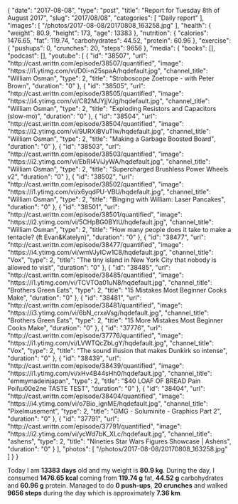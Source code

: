 {
    "date": "2017-08-08",
    "type": "post",
    "title": "Report for Tuesday 8th of August 2017",
    "slug": "2017\/08\/08",
    "categories": [
        "Daily report"
    ],
    "images": [
        "\/photos\/2017-08-08\/20170808_163258.jpg"
    ],
    "health": {
        "weight": 80.9,
        "height": 173,
        "age": 13383
    },
    "nutrition": {
        "calories": 1476.65,
        "fat": 119.74,
        "carbohydrates": 44.52,
        "protein": 60.96
    },
    "exercise": {
        "pushups": 0,
        "crunches": 20,
        "steps": 9656
    },
    "media": {
        "books": [],
        "podcast": [],
        "youtube": [
            {
                "id": "38507",
                "url": "http:\/\/cast.writtn.com\/episode\/38507\/quantified",
                "image": "https:\/\/i1.ytimg.com\/vi\/D0i-n25spaA\/hqdefault.jpg",
                "channel_title": "William Osman",
                "type": 2,
                "title": "Stroboscope Zoetrope - with Peter Brown",
                "duration": "0"
            },
            {
                "id": "38505",
                "url": "http:\/\/cast.writtn.com\/episode\/38505\/quantified",
                "image": "https:\/\/i4.ytimg.com\/vi\/C82MJYjjVJg\/hqdefault.jpg",
                "channel_title": "William Osman",
                "type": 2,
                "title": "Exploding Resistors and Capacitors (slow-mo)",
                "duration": "0"
            },
            {
                "id": "38504",
                "url": "http:\/\/cast.writtn.com\/episode\/38504\/quantified",
                "image": "https:\/\/i2.ytimg.com\/vi\/9URXiBVuTIw\/hqdefault.jpg",
                "channel_title": "William Osman",
                "type": 2,
                "title": "Making a Garbage Boosted Board",
                "duration": "0"
            },
            {
                "id": "38503",
                "url": "http:\/\/cast.writtn.com\/episode\/38503\/quantified",
                "image": "https:\/\/i2.ytimg.com\/vi\/EbRl4ViJyWA\/hqdefault.jpg",
                "channel_title": "William Osman",
                "type": 2,
                "title": "Supercharged Brushless Power Wheels v2",
                "duration": "0"
            },
            {
                "id": "38502",
                "url": "http:\/\/cast.writtn.com\/episode\/38502\/quantified",
                "image": "https:\/\/i1.ytimg.com\/vi\/x6yqdPU-VBU\/hqdefault.jpg",
                "channel_title": "William Osman",
                "type": 2,
                "title": "Binging with William: Laser Pancakes",
                "duration": "0"
            },
            {
                "id": "38501",
                "url": "http:\/\/cast.writtn.com\/episode\/38501\/quantified",
                "image": "https:\/\/i2.ytimg.com\/vi\/5CHpBG0BYlU\/hqdefault.jpg",
                "channel_title": "William Osman",
                "type": 2,
                "title": "How many people does it take to make a tentacle? (ft Evan&Katelyn)",
                "duration": "0"
            },
            {
                "id": "38477",
                "url": "http:\/\/cast.writtn.com\/episode\/38477\/quantified",
                "image": "https:\/\/i4.ytimg.com\/vi\/wmVJyICw1C8\/hqdefault.jpg",
                "channel_title": "Vox",
                "type": 2,
                "title": "The tiny island in New York City that nobody is allowed to visit",
                "duration": "0"
            },
            {
                "id": "38485",
                "url": "http:\/\/cast.writtn.com\/episode\/38485\/quantified",
                "image": "https:\/\/i1.ytimg.com\/vi\/TCVTOa01uN8\/hqdefault.jpg",
                "channel_title": "Brothers Green Eats",
                "type": 2,
                "title": "15 Mistakes Most Beginner Cooks Make",
                "duration": "0"
            },
            {
                "id": "38481",
                "url": "http:\/\/cast.writtn.com\/episode\/38481\/quantified",
                "image": "https:\/\/i3.ytimg.com\/vi\/6bN_crxaVsg\/hqdefault.jpg",
                "channel_title": "Brothers Green Eats",
                "type": 2,
                "title": "15 More Mistakes Most Beginner Cooks Make",
                "duration": "0"
            },
            {
                "id": "37776",
                "url": "http:\/\/cast.writtn.com\/episode\/37776\/quantified",
                "image": "https:\/\/i1.ytimg.com\/vi\/LVWTQcZbLgY\/hqdefault.jpg",
                "channel_title": "Vox",
                "type": 2,
                "title": "The sound illusion that makes Dunkirk so intense",
                "duration": "0"
            },
            {
                "id": "38439",
                "url": "http:\/\/cast.writtn.com\/episode\/38439\/quantified",
                "image": "https:\/\/i1.ytimg.com\/vi\/xHv4B44sHh0\/hqdefault.jpg",
                "channel_title": "emmymadeinjapan",
                "type": 2,
                "title": "$40 LOAF OF BREAD Pain Poil\u00e2ne TASTE TEST",
                "duration": "0"
            },
            {
                "id": "38404",
                "url": "http:\/\/cast.writtn.com\/episode\/38404\/quantified",
                "image": "https:\/\/i4.ytimg.com\/vi\/o7Bio_ignME\/hqdefault.jpg",
                "channel_title": "Pixelmusement",
                "type": 2,
                "title": "GMG - Soluminite - Graphics Part 2",
                "duration": "0"
            },
            {
                "id": "37791",
                "url": "http:\/\/cast.writtn.com\/episode\/37791\/quantified",
                "image": "https:\/\/i2.ytimg.com\/vi\/ycWd7bK_XLc\/hqdefault.jpg",
                "channel_title": "ashens",
                "type": 2,
                "title": "Nineties Star Wars Figures Showcase | Ashens",
                "duration": "0"
            }
        ],
        "photos": [
            "\/photos\/2017-08-08\/20170808_163258.jpg"
        ]
    }
}

Today I am <strong>13383 days</strong> old and my weight is <strong>80.9 kg</strong>. During the day, I consumed <strong>1476.65 kcal</strong> coming from <strong>119.74 g</strong> fat, <strong>44.52 g</strong> carbohydrates and <strong>60.96 g</strong> protein. Managed to do <strong>0 push-ups</strong>, <strong>20 crunches</strong> and walked <strong>9656 steps</strong> during the day which is approximately <strong>7.36 km</strong>.